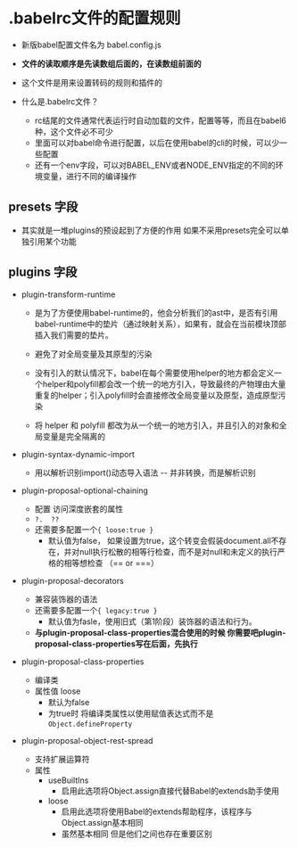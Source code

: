 # .babelrc文件的配置规则

* 新版babel配置文件名为 babel.config.js

* **文件的读取顺序是先读数组后面的，在读数组前面的**

* 这个文件是用来设置转码的规则和插件的

* 什么是.babelrc文件？
    - rc结尾的文件通常代表运行时自动加载的文件，配置等等，而且在babel6种，这个文件必不可少
    - 里面可以对babel命令进行配置，以后在使用babel的cli的时候，可以少一些配置
    - 还有一个env字段，可以对BABEL_ENV或者NODE_ENV指定的不同的环境变量，进行不同的编译操作

## presets 字段

* 其实就是一堆plugins的预设起到了方便的作用 如果不采用presets完全可以单独引用某个功能


## plugins 字段

* plugin-transform-runtime
    - 是为了方便使用babel-runtime的，他会分析我们的ast中，是否有引用babel-runtime中的垫片（通过映射关系），如果有，就会在当前模块顶部插入我们需要的垫片。

    - 避免了对全局变量及其原型的污染

    - 没有引入的默认情况下，babel在每个需要使用helper的地方都会定义一个helper和polyfill都会改一个统一的地方引入，导致最终的产物理由大量重复的helper；引入polyfill时会直接修改全局变量以及原型，造成原型污染

    - 将 helper 和 polyfill 都改为从一个统一的地方引入，并且引入的对象和全局变量是完全隔离的

* plugin-syntax-dynamic-import
    - 用以解析识别import()动态导入语法 -- 并非转换，而是解析识别

* plugin-proposal-optional-chaining 
    - 配置 访问深度嵌套的属性
    - ```?.  ??```  
    - 还需要多配置一个```{ loose:true }```
        - 默认值为false， 如果设置为true，这个转变会假装document.all不存在，并对null执行松散的相等行检查，而不是对null和未定义的执行严格的相等想检查 （== or ===）


* plugin-proposal-decorators
    - 兼容装饰器的语法
    - 还需要多配置一个```{ legacy:true }```
        - 默认值为fasle，使用旧式（第1阶段）装饰器的语法和行为。
    - **与plugin-proposal-class-properties混合使用的时候  你需要吧plugin-proposal-class-properties写在后面，先执行**

* plugin-proposal-class-properties
    - 编译类
    - 属性值 loose
        - 默认为false
        - 为true时 将编译类属性以使用赋值表达式而不是```Object.defineProperty```

* plugin-proposal-object-rest-spread
    - 支持扩展运算符
    - 属性
        - useBuiltIns
            - 启用此选项将Object.assign直接代替Babel的extends助手使用
        - loose
            - 启用此选项将使用Babel的extends帮助程序，该程序与Object.assign基本相同
            - 虽然基本相同 但是他们之间也存在重要区别 

